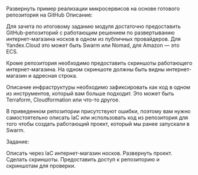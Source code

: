 Развернуть пример реализации микросервисов на основе готового репозитория на GitHub
Описание:

Для зачета по итоговому заданию модуля достаточно предоставить GitHub-репозиторий с работающим решением по развертыванию интернет-магазина носков в одном из публичных провайдеров. Для Yandex.Сloud это может быть Swarm или Nomad, для Amazon — это ECS.

Кроме репозитория необходимо предоставить скриншоты работающего интернет-магазина. На одном скриншоте должны быть видны интернет-магазин и адресная строка.

Описание инфраструктуры необходимо зафиксировать как код в одном из инструментов, который вам больше подходит. Это может быть Terraform, Cloudformation или что-то другое.

В приведенном репозитории присутствуют ошибки, поэтому вам нужно самостоятельно описать IaC или использовать код из репозитория для того чтобы создать работающий проект, который мы ранее запускали в Swarm.

Задание:

Описать через IaC интернет-магазин носков.
Развернуть проект.
Сделать скриншоты.
Предоставить доступ к репозиторию и скриншотам для проверки.